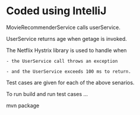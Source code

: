 <Html>

<h1>Coded using IntelliJ</h1>

<body>
MovieRecommenderService calls userService.

UserService returns age when getage is invoked.



The Netflix Hystrix library is used to handle when 

	- the UserService call throws an exception
	
	- and the UserService exceeds 100 ms to return.
	

Test cases are given for each of the above senarios.


To run build and run test cases ...

mvn package

</body>

</Html>
